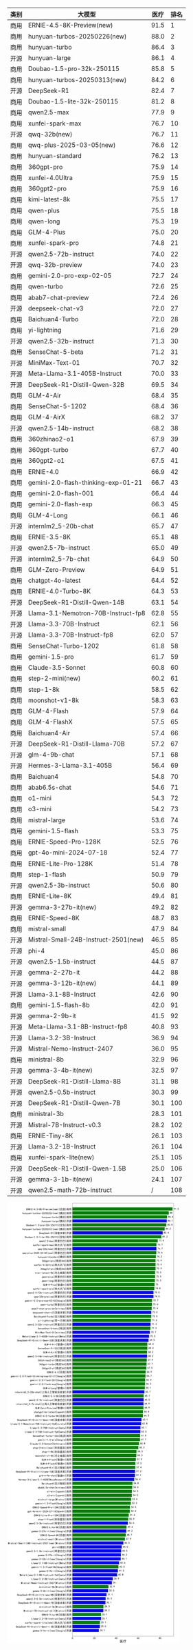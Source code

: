 
| 类别 | 大模型                         | 医疗 | 排名 |
|-----|------------------------------|---------|----|
|商用|ERNIE-4.5-8K-Preview(new)|91.5|1|
|商用|hunyuan-turbos-20250226(new)|88.0|2|
|商用|hunyuan-turbo|86.4|3|
|开源|hunyuan-large|86.1|4|
|商用|Doubao-1.5-pro-32k-250115|85.8|5|
|商用|hunyuan-turbos-20250313(new)|84.2|6|
|开源|DeepSeek-R1|82.4|7|
|商用|Doubao-1.5-lite-32k-250115|81.2|8|
|商用|qwen2.5-max|77.9|9|
|商用|xunfei-spark-max|76.7|10|
|开源|qwq-32b(new)|76.7|11|
|商用|qwq-plus-2025-03-05(new)|76.6|12|
|商用|hunyuan-standard|76.2|13|
|商用|360gpt-pro|75.9|14|
|商用|xunfei-4.0Ultra|75.9|15|
|商用|360gpt2-pro|75.9|16|
|商用|kimi-latest-8k|75.5|17|
|商用|qwen-plus|75.5|18|
|商用|qwen-long|75.3|19|
|商用|GLM-4-Plus|75.0|20|
|商用|xunfei-spark-pro|74.8|21|
|开源|qwen2.5-72b-instruct|74.0|22|
|开源|qwq-32b-preview|74.0|23|
|商用|gemini-2.0-pro-exp-02-05|72.7|24|
|商用|qwen-turbo|72.6|25|
|商用|abab7-chat-preview|72.4|26|
|开源|deepseek-chat-v3|72.0|27|
|商用|Baichuan4-Turbo|72.0|28|
|商用|yi-lightning|71.6|29|
|开源|qwen2.5-32b-instruct|71.3|30|
|商用|SenseChat-5-beta|71.2|31|
|开源|MiniMax-Text-01|70.7|32|
|开源|Meta-Llama-3.1-405B-Instruct|70.0|33|
|开源|DeepSeek-R1-Distill-Qwen-32B|69.5|34|
|商用|GLM-4-Air|68.4|35|
|商用|SenseChat-5-1202|68.4|36|
|商用|GLM-4-AirX|68.2|37|
|开源|qwen2.5-14b-instruct|68.2|38|
|商用|360zhinao2-o1|67.9|39|
|商用|360gpt-turbo|67.7|40|
|商用|360gpt2-o1|67.5|41|
|商用|ERNIE-4.0|66.9|42|
|商用|gemini-2.0-flash-thinking-exp-01-21|66.7|43|
|商用|gemini-2.0-flash-001|66.4|44|
|商用|gemini-2.0-flash-exp|66.3|45|
|商用|GLM-4-Long|66.1|46|
|开源|internlm2_5-20b-chat|65.7|47|
|商用|ERNIE-3.5-8K|65.1|48|
|开源|qwen2.5-7b-instruct|65.0|49|
|开源|internlm2_5-7b-chat|64.9|50|
|商用|GLM-Zero-Preview|64.9|51|
|商用|chatgpt-4o-latest|64.4|52|
|商用|ERNIE-4.0-Turbo-8K|64.3|53|
|开源|DeepSeek-R1-Distill-Qwen-14B|63.1|54|
|开源|Llama-3.1-Nemotron-70B-Instruct-fp8|62.8|55|
|开源|Llama-3.3-70B-Instruct|62.1|56|
|开源|Llama-3.3-70B-Instruct-fp8|62.0|57|
|商用|SenseChat-Turbo-1202|61.8|58|
|商用|gemini-1.5-pro|61.7|59|
|商用|Claude-3.5-Sonnet|60.8|60|
|商用|step-2-mini(new)|60.2|61|
|商用|step-1-8k|58.5|62|
|商用|moonshot-v1-8k|58.3|63|
|商用|GLM-4-Flash|57.9|64|
|商用|GLM-4-FlashX|57.5|65|
|商用|Baichuan4-Air|57.4|66|
|开源|DeepSeek-R1-Distill-Llama-70B|57.2|67|
|开源|glm-4-9b-chat|57.1|68|
|开源|Hermes-3-Llama-3.1-405B|56.4|69|
|商用|Baichuan4|54.8|70|
|商用|abab6.5s-chat|54.6|71|
|商用|o1-mini|54.3|72|
|商用|o3-mini|54.2|73|
|商用|mistral-large|53.6|74|
|商用|gemini-1.5-flash|53.3|75|
|商用|ERNIE-Speed-Pro-128K|52.5|76|
|商用|gpt-4o-mini-2024-07-18|52.4|77|
|商用|ERNIE-Lite-Pro-128K|51.4|78|
|商用|step-1-flash|50.9|79|
|开源|qwen2.5-3b-instruct|50.6|80|
|商用|ERNIE-Lite-8K|49.4|81|
|开源|gemma-3-27b-it(new)|49.2|82|
|商用|ERNIE-Speed-8K|48.7|83|
|商用|mistral-small|47.9|84|
|开源|Mistral-Small-24B-Instruct-2501(new)|46.5|85|
|开源|phi-4|45.0|86|
|开源|qwen2.5-1.5b-instruct|44.5|87|
|开源|gemma-2-27b-it|44.2|88|
|开源|gemma-3-12b-it(new)|44.1|89|
|开源|Llama-3.1-8B-Instruct|42.6|90|
|商用|gemini-1.5-flash-8b|42.0|91|
|开源|gemma-2-9b-it|41.5|92|
|开源|Meta-Llama-3.1-8B-Instruct-fp8|40.8|93|
|开源|Llama-3.2-3B-Instruct|36.9|94|
|开源|Mistral-Nemo-Instruct-2407|36.0|95|
|商用|ministral-8b|32.9|96|
|开源|gemma-3-4b-it(new)|32.5|97|
|开源|DeepSeek-R1-Distill-Llama-8B|31.1|98|
|开源|qwen2.5-0.5b-instruct|30.3|99|
|开源|DeepSeek-R1-Distill-Qwen-7B|30.1|100|
|商用|ministral-3b|28.3|101|
|开源|Mistral-7B-Instruct-v0.3|28.2|102|
|商用|ERNIE-Tiny-8K|26.1|103|
|开源|Llama-3.2-1B-Instruct|26.1|104|
|商用|xunfei-spark-lite(new)|25.1|105|
|开源|DeepSeek-R1-Distill-Qwen-1.5B|25.0|106|
|开源|gemma-3-1b-it(new)|24.1|107|
|开源|qwen2.5-math-72b-instruct|/|108|


![lin](../pic/医疗.png)
